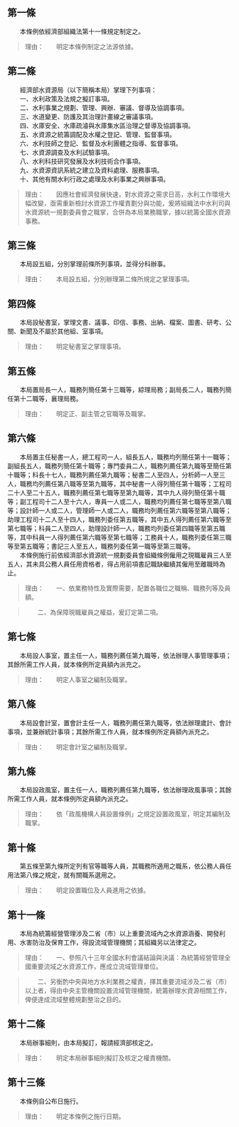 第一條 
-------
　　本條例依經濟部組織法第十一條規定制定之。  
> 理由：　　明定本條例制定之法源依據。



第二條 
-------
　　經濟部水資源局（以下簡稱本局）掌理下列事項：  
　　一、水利政策及法規之擬訂事項。  
　　二、水利事業之規劃、管理、興辦、審議、督導及協調事項。  
　　三、水道變更、防護及其治理計畫線之審議事項。  
　　四、水庫安全、水庫疏濬與水庫集水區治理之督導及協調事項。  
　　五、水資源之統籌調配及水權之登記、管理、監督事項。  
　　六、水利技師之登記、監督及水利團體之指導、監督事項。  
　　七、水資源調查及水利試驗事項。  
　　八、水利科技研究發展及水利技術合作事項。  
　　九、水資源資訊系統之建立及資料處理、服務事項。  
　　十、其他有關水利行政之處理及水利事業之興辦事項。  
> 理由：　　因應社會經濟發展快速，對水資源之需求日高，水利工作環境大幅改變，亟需重新檢討水資源工作權責劃分與功能，爰將組織法中水利司與水資源統一規劃委員會之職掌，合併為本局業務職掌，據以統籌全國水資源事務。



第三條 
-------
　　本局設五組，分別掌理前條所列事項，並得分科辦事。  
> 理由：　　本局設五組，分別辦理第二條所規定之掌理事項。



第四條 
-------
　　本局設秘書室，掌理文書、議事、印信、事務、出納、檔案、圖書、研考、公關、新聞及不屬於其他組、室事項。  
> 理由：　　明定秘書室之掌理事項。



第五條 
-------
　　本局置局長一人，職務列簡任第十三職等，綜理局務；副局長二人，職務列簡任第十二職等，襄理局務。  
> 理由：　　明定正、副主管之官職等及職掌。



第六條 
-------
　　本局置主任秘書一人，總工程司一人，組長五人，職務均列簡任第十一職等；副組長五人，職務列簡任第十職等；專門委員二人，職務列薦任第九職等至簡任第十職等；科長十七人，職務列薦任第九職等；秘書二人至四人，分析師一人至三人，職務均列薦任第八職等至第九職等，其中秘書一人得列簡任第十職等；工程司二十人至二十五人，職務列薦任第七職等至第九職等，其中九人得列簡任第十職等；副工程司十二人至十六人，專員一人或二人，職務均列薦任第七職等至第八職等；設計師一人或二人，管理師一人或二人，職務均列薦任第六職等至第八職等；助理工程司十二人至十四人，職務列委任第五職等，其中五人得列薦任第六職等至第七職等；科員二人至四人，助理設計師一人，職務均列委任第四職等至第五職等，其中科員一人得列薦任第六職等至第七職等；工務員十人，職務列委任第三職等至第五職等；書記三人至五人，職務列委任第一職等至第三職等。  
　　本條例施行前依經濟部水資源統一規劃委員會組織條例僱用之現職雇員三人至五人，其未具公務人員任用資格者，得占用前項書記職缺繼續其僱用至離職時為止。  
> 理由：　　一、依業務特性及實際需要，配置各職位之職稱、職務列等及員額。

> 　　二、為保障現職雇員之權益，爰訂定第二項。



第七條 
-------
　　本局設人事室，置主任一人，職務列薦任第九職等，依法辦理人事管理事項；其餘所需工作人員，就本條例所定員額內派充之。  
> 理由：　　明定人事室之編制及職掌。



第八條 
-------
　　本局設會計室，置會計主任一人，職務列薦任第九職等，依法辦理歲計、會計事項，並兼辦統計事項；其餘所需工作人員，就本條例所定員額內派充之。  
> 理由：　　明定會計室之編制及職掌。



第九條 
-------
　　本局設政風室，置主任一人，職務列薦任第九職等，依法辦理政風事項；其餘所需工作人員，就本條例所定員額內派充之。  
> 理由：　　依「政風機構人員設置條例」之規定設置政風室，明定其編制及職掌。



第十條 
-------
　　第五條至第九條所定列有官等職等人員，其職務所適用之職系，依公務人員任用法第八條之規定，就有關職系選用之。  
> 理由：　　明定設置職位及人員進用之依據。



第十一條 
---------
　　本局為統籌經營管理涉及二省（市）以上重要流域內之水資源涵養、開發利用、水害防治及保育工作，得設流域管理機關；其組織另以法律定之。  
> 理由：　　一、參照八十三年全國水利會議結論與決議：為統籌經營管理全國重要流域之水資源工作，應成立流域管理單位。

> 　　二、另衡酌中央與地方水利業務之權責，擇其重要流域涉及二省（市）以上者，得由中央主管機關設置流域管理機關，統籌辦理水資源相關工作，俾便達成流域整體規劃整治之目的。



第十二條 
---------
　　本局辦事細則，由本局擬訂，報請經濟部核定之。  
> 理由：　　明定本局辦事細則擬訂及核定之權責機關。



第十三條 
---------
　　本條例自公布日施行。  
> 理由：　　明定本條例之施行日期。